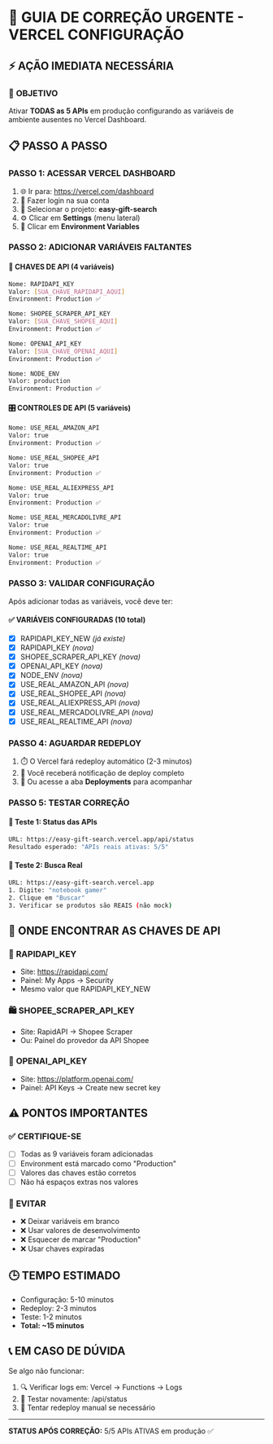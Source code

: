 # 🚀 GUIA DE CORREÇÃO URGENTE - VERCEL CONFIGURAÇÃO

## ⚡ AÇÃO IMEDIATA NECESSÁRIA

### 🎯 **OBJETIVO**
Ativar **TODAS as 5 APIs** em produção configurando as variáveis de ambiente ausentes no Vercel Dashboard.

## 📋 **PASSO A PASSO**

### **PASSO 1: ACESSAR VERCEL DASHBOARD**
1. 🌐 Ir para: https://vercel.com/dashboard
2. 🔐 Fazer login na sua conta
3. 📁 Selecionar o projeto: **easy-gift-search**
4. ⚙️ Clicar em **Settings** (menu lateral)
5. 🔧 Clicar em **Environment Variables**

### **PASSO 2: ADICIONAR VARIÁVEIS FALTANTES**

#### 🔑 **CHAVES DE API (4 variáveis)**
```bash
Nome: RAPIDAPI_KEY
Valor: [SUA_CHAVE_RAPIDAPI_AQUI]
Environment: Production ✅

Nome: SHOPEE_SCRAPER_API_KEY  
Valor: [SUA_CHAVE_SHOPEE_AQUI]
Environment: Production ✅

Nome: OPENAI_API_KEY
Valor: [SUA_CHAVE_OPENAI_AQUI]
Environment: Production ✅

Nome: NODE_ENV
Valor: production
Environment: Production ✅
```

#### 🎛️ **CONTROLES DE API (5 variáveis)**
```bash
Nome: USE_REAL_AMAZON_API
Valor: true
Environment: Production ✅

Nome: USE_REAL_SHOPEE_API
Valor: true
Environment: Production ✅

Nome: USE_REAL_ALIEXPRESS_API
Valor: true
Environment: Production ✅

Nome: USE_REAL_MERCADOLIVRE_API
Valor: true
Environment: Production ✅

Nome: USE_REAL_REALTIME_API
Valor: true
Environment: Production ✅
```

### **PASSO 3: VALIDAR CONFIGURAÇÃO**
Após adicionar todas as variáveis, você deve ter:

#### ✅ **VARIÁVEIS CONFIGURADAS (10 total)**
- [x] RAPIDAPI_KEY_NEW *(já existe)*
- [x] RAPIDAPI_KEY *(nova)*
- [x] SHOPEE_SCRAPER_API_KEY *(nova)*
- [x] OPENAI_API_KEY *(nova)*
- [x] NODE_ENV *(nova)*
- [x] USE_REAL_AMAZON_API *(nova)*
- [x] USE_REAL_SHOPEE_API *(nova)*
- [x] USE_REAL_ALIEXPRESS_API *(nova)*
- [x] USE_REAL_MERCADOLIVRE_API *(nova)*
- [x] USE_REAL_REALTIME_API *(nova)*

### **PASSO 4: AGUARDAR REDEPLOY**
1. ⏱️ O Vercel fará redeploy automático (2-3 minutos)
2. 🔔 Você receberá notificação de deploy completo
3. 📱 Ou acesse a aba **Deployments** para acompanhar

### **PASSO 5: TESTAR CORREÇÃO**
#### 🧪 **Teste 1: Status das APIs**
```bash
URL: https://easy-gift-search.vercel.app/api/status
Resultado esperado: "APIs reais ativas: 5/5"
```

#### 🛒 **Teste 2: Busca Real**
```bash
URL: https://easy-gift-search.vercel.app
1. Digite: "notebook gamer"
2. Clique em "Buscar"
3. Verificar se produtos são REAIS (não mock)
```

## 🚨 **ONDE ENCONTRAR AS CHAVES DE API**

### 🔑 **RAPIDAPI_KEY**
- Site: https://rapidapi.com/
- Painel: My Apps → Security
- Mesmo valor que RAPIDAPI_KEY_NEW

### 🛍️ **SHOPEE_SCRAPER_API_KEY**
- Site: RapidAPI → Shopee Scraper
- Ou: Painel do provedor da API Shopee

### 🤖 **OPENAI_API_KEY**
- Site: https://platform.openai.com/
- Painel: API Keys → Create new secret key

## ⚠️ **PONTOS IMPORTANTES**

### ✅ **CERTIFIQUE-SE**
- [ ] Todas as 9 variáveis foram adicionadas
- [ ] Environment está marcado como "Production"
- [ ] Valores das chaves estão corretos
- [ ] Não há espaços extras nos valores

### 🚫 **EVITAR**
- ❌ Deixar variáveis em branco
- ❌ Usar valores de desenvolvimento
- ❌ Esquecer de marcar "Production"
- ❌ Usar chaves expiradas

## 🕒 **TEMPO ESTIMADO**
- Configuração: 5-10 minutos
- Redeploy: 2-3 minutos
- Teste: 1-2 minutos
- **Total: ~15 minutos**

## 📞 **EM CASO DE DÚVIDA**
Se algo não funcionar:
1. 🔍 Verificar logs em: Vercel → Functions → Logs
2. 🧪 Testar novamente: /api/status
3. 🔄 Tentar redeploy manual se necessário

---
**STATUS APÓS CORREÇÃO:** 5/5 APIs ATIVAS em produção ✅
